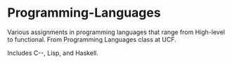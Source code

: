 # Programming-Languages
Various assignments in programming languages that range from High-level to functional. From Programming Languages class at UCF.

Includes C--, Lisp, and Haskell.
